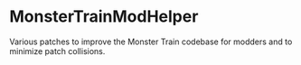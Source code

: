 # MonsterTrainModHelper
Various patches to improve the Monster Train codebase for modders and to minimize patch collisions.
